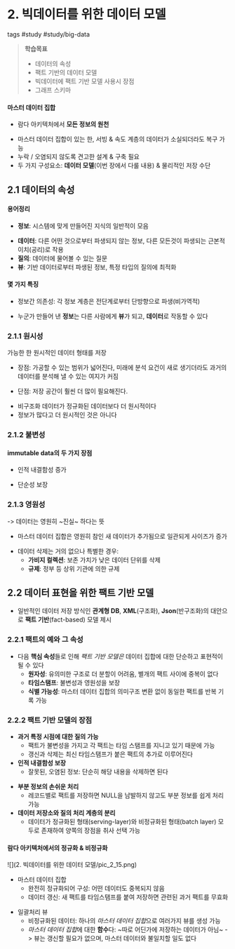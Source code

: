 # 2. 빅데이터를 위한 데이터 모델
tags #study #study/big-data

> **학습목표**  
> - 데이터의 속성  
> - 팩트 기반의 데이터 모델  
> - 빅데이터에 팩트 기반 모델 사용시 장점  
> - 그래프 스키마   

#### 마스터 데이터 집합
- 람다 아키텍처에서 **모든 정보의 원천**
* 마스터 데이터 집합이 있는 한, 서빙 & 속도 계층의 데이터가 소실되더라도 복구 가능 
* 누락 / 오염되지 않도록 견고한 설계 & 구축 필요 
* 두 가지 구성요소: **데이터 모델**(이번 장에서 다룰 내용)  & 물리적인 저장 수단 

## 2.1 데이터의 속성 
#### 용어정리
- **정보**: 시스템에 맞게 만들어진 지식의 일반적이 모음
* **데이터**: 다른 어떤 것으로부터 파생되지 않는 정보, 다른 모든것이 파생되는 근본적 이치(공리)로 작용
* **질의**: 데이터에 물어볼 수 있는 질문
* **뷰**: 기반 데이터로부터 파생된 정보, 특정 타입의 질의에 최적화

####  몇 가지 특징
- 정보간 의존성: 각 정보 계층은 전단계로부터 단방향으로 파생(비가역적)
* 누군가 만들어 낸 **정보**는 다른 사람에게 **뷰**가 되고, **데이터**로 작동할 수 있다

### 2.1.1 원시성 
가능한 한 원시적인 데이터 형태를 저장
- 장점: 가공할 수 있는 범위가 넓어진다, 미래에 분석 요건이 새로 생기더라도 과거의 데이터를 분석해 낼 수 있는 여지가 커짐 
* 단점: 저장 공간이 훨씬 더 많이 필요해진다. 

- 비구조화 데이터가 정규화된 데이터보다 더 원시적이다 
- 정보가 많다고 더 원시적인 것은 아니다 

### 2.1.2 불변성
#### immutable data의 두 가지 장점 
- 인적 내결함성 증가
* 단순성 보장

### 2.1.3 영원성
-> 데이터는 영원히 ~진실~ 하다는 뜻 
- 마스터 데이터 집합은 영원히 참인 새 데이터가 추가됨으로 일관되게 사이즈가 증가
* 데이터 삭제는 거의 없으나 특별한 경우: 
	- **가비지 컬렉션**: 보존 가치가 낮은 데이터 단위를 삭제
	- **규제**: 정부 등 상위 기관에 의한 규제


## 2.2 데이터 표현을 위한 팩트 기반 모델 
- 일반적인 데이터 저장 방식인 **관계형 DB**, **XML**(구조화), **Json**(반구조화)의 대안으로 **팩트 기반**(fact-based) 모델 제시 
 
### 2.2.1 팩트의 예와 그 속성 
- 다음 **핵심 속성**들로 인해 *팩트 기반 모델은* 데이터 집합에 대한 단순하고 표현적이 될 수 있다 
	* **원자성**: 유의미한 구조로 더 분할이 어려움, 별개의 팩트 사이에 중복이 없다 
	* **타임스탬프**: 불변성과 영원성을 보장
	* **식별 가능성**: 마스터 데이터 집합의 의미구조 변환 없이 동일한 팩트를 반복 기록 가능 


### 2.2.2 팩트 기반 모델의 장점 
- **과거 특정 시점에 대한 질의 가능**
	* 팩트가 불변성을 가지고 각 팩트는 타임 스탬프를 지니고 있기 때문에 가능 
	* 갱신과 삭제는 최신 타임스탬프가 붙은 팩트의 추가로 이루어진다 
- **인적 내결함성 보장**
	* 잘못된, 오염된 정보: 단순히 해당 내용을 삭제하면 된다 
* **부분 정보의 손쉬운 처리**
	* 레코드별로 팩트를 저장하면 NULL을 남발하지 않고도 부분 정보를 쉽게 처리 가능 
* **데이터 저장소와 질의 처리 계층의 분리**
	* 데이터가 정규화된 형태(serving-layer)와 비정규화된 형태(batch layer) 모두로 존재하여 양쪽의 장점을 취사 선택 가능

#### 람다 아키텍처에서의 정규화 & 비정규화 

![](2. 빅데이터를 위한 데이터 모델/pic_2_15.png)

- 	마스터 데이터 집합
	- 완전히 정규화되어 구성: 어떤 데이터도 중복되지 않음 
	* 데이터 갱신: 새 팩트를 타임스탬프를 붙여 저장하면 관련된 과거 팩트를 무효화
* 일괄처리 뷰
	* 비정규화된 데이터: 하나의 *마스터 데이터 집합*으로 여러가지 뷰를 생성 가능 
	* *마스터 데이터 집합*에 대한 **함수**다: ~따로 어딘가에 저장하는 데이터가 아님~
	-> 뷰는 갱신할 필요가 없으며, 마스터 데이터와 불일치할 일도 없다

